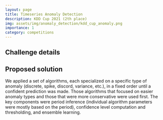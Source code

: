 ```yaml
---
layout: page
title: Timeseries Anomaly Detection
description: KDD Cup 2021 (2th place)
img: assets/img/anomaly_detection/kdd_cup_anomaly.png
importance: 1
category: competitions
---
```


## Challenge details

## Proposed solution

We applied a set of algorithms, each specialized on a specific type of anomaly (discrete, spike, discord, variance, etc.), in a fixed order until a confident prediction was made. Those algorithms that focused on easier anomaly types and those that were more conservative were used first. The key components were period inference (individual algorithm parameters were mostly based on the period), confidence level computation and thresholding, and ensemble learning.
